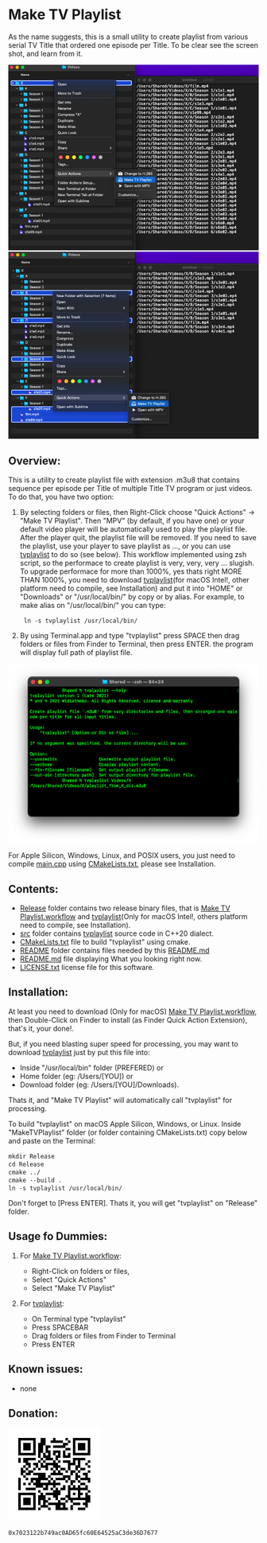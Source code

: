 #  Make TV Playlist
As the name suggests, this is a small utility to create playlist from various serial TV Title that ordered one episode per Title. To be clear see the screen shot, and learn from it.

![Select root folder](https://raw.githubusercontent.com/Mr-Widiatmoko/MakeTVPlaylist/master/README/ScreenShot1.png "Screen shot of TVPlaylist selecting the root of videos folder")
![Select from multiple folders and files](https://raw.githubusercontent.com/Mr-Widiatmoko/MakeTVPlaylist/master/README/ScreenShot2.png "Screen shot of TVPlaylist selecting from various folders and files")

## Overview:
This is a utility to create playlist file with extension .m3u8 that contains sequence per episode per Title of multiple Title TV program or just videos. To do that, you have two option:
1. By selecting folders or files, then Right-Click choose "Quick Actions" -> "Make TV Playlist". Then "MPV" (by default, if you have one) or your default video player will be automatically used to play the playlist file. After the player quit, the playlist file will be removed. If you need to save the playlist, use your player to save playlist as ..., or you can use [tvplaylist](https://github.com/Mr-Widiatmoko/MakeTVPlaylist/Release/tvplaylist) to do so (see below). This workflow implemented using zsh script, so the performace to create playlist is very, very, very ... slugish. To upgrade performace for more than 1000%, yes thats right MORE THAN 1000%, you need to download [tvplaylist](https://github.com/Mr-Widiatmoko/MakeTVPlaylist/Release/tvplaylist)(for macOS Intel!, other platform need to compile, see Installation) and put it into "HOME" or "Downloads" or "/usr/local/bin/" by copy or by alias. For example, to make alias on "/usr/local/bin/" you can type:
	
		ln -s tvplaylist /usr/local/bin/
		
2. By using Terminal.app and type "tvplaylist" press SPACE then drag folders or files from Finder to Terminal, then press ENTER. the program will display full path of playlist file.

![tvplaylist on Terminal](https://raw.githubusercontent.com/Mr-Widiatmoko/MakeTVPlaylist/master/README/ScreenShot3.png "Screen shot of tvplayliston Terminal.app")

For Apple Silicon, Windows, Linux, and POSIX users, you just need to compile [main.cpp](https://raw.githubusercontent.com/Mr-Widiatmoko/MakeTVPlaylist/master/src/main.cpp) using [CMakeLists.txt](https://github.com/Mr-Widiatmoko/MakeTVPlaylist/CMakeLists.txt), please see Installation. 

## Contents:
- [Release](https://github.com/Mr-Widiatmoko/MakeTVPlaylist/Release) folder contains two release binary files, that is [Make TV Playlist.workflow](https://github.com/Mr-Widiatmoko/MakeTVPlaylist/Release/Make%20TV%20Playlist.workflow.zip) and [tvplaylist](https://github.com/Mr-Widiatmoko/MakeTVPlaylist/Release/tvplaylist)(Only for macOS Intel!, others platform need to compile, see Installation).
- [src](https://github.com/Mr-Widiatmoko/MakeTVPlaylist/src) folder contains [tvplaylist]() source code in C++20 dialect.
- [CMakeLists.txt](https://github.com/Mr-Widiatmoko/MakeTVPlaylist/CMakeLists.txt) file to build "tvplaylist" using cmake.  
- [README](https://github.com/Mr-Widiatmoko/MakeTVPlaylist/README) folder contains files needed by this [README.md](https://github.com/Mr-Widiatmoko/MakeTVPlaylist/README.md)
- [README.md](https://github.com/Mr-Widiatmoko/MakeTVPlaylist/README.md) file displaying What you looking right now.
- [LICENSE.txt](https://github.com/Mr-Widiatmoko/MakeTVPlaylist/LICENSE.txt) license file for this software.

## Installation:
At least you need to download (Only for macOS) [Make TV Playlist.workflow](https://raw.githubusercontent.com/Mr-Widiatmoko/MakeTVPlaylist/master/Release/Make%20TV%20Playlist.workflow.zip), then Double-Click on Finder to install (as Finder Quick Action Extension), that's it, your done!.

But, if you need blasting super speed for processing, you may want to download  [tvplaylist](https://raw.githubusercontent.com/Mr-Widiatmoko/MakeTVPlaylist/master/Release/tvplaylist) just by put this file into: 
- Inside "/usr/local/bin" folder (PREFERED) or
- Home folder (eg: /Users/[YOU]) or 
- Download folder (eg: /Users/[YOU]/Downloads).

Thats it, and "Make TV Playlist" will automatically call "tvplaylist" for processing.

To build "tvplaylist" on macOS Apple Silicon, Windows, or Linux. Inside "MakeTVPlaylist" folder (or folder containing CMakeLists.txt) copy below and paste on the Terminal:

	mkdir Release
	cd Release
	cmake ../
	cmake --build .
	ln -s tvplaylist /usr/local/bin/ 
	
Don't forget to [Press ENTER]. Thats it, you will get "tvplaylist" on "Release" folder.

## Usage fo Dummies:
1. For [Make TV Playlist.workflow](https://raw.githubusercontent.com/Mr-Widiatmoko/MakeTVPlaylist/master/Release/Make%20TV%20Playlist.workflow.zip):
	
	- Right-Click on folders or files, 
	- Select "Quick Actions"
	- Select "Make TV Playlist"
	
2. For [tvplaylist](https://raw.githubusercontent.com/Mr-Widiatmoko/MakeTVPlaylist/master/Release/tvplaylist):

	- On Terminal type "tvplaylist"
	- Press SPACEBAR
	- Drag folders or files from Finder to Terminal
	- Press ENTER

## Known issues:
- none

## Donation:
![Brave Wallet](https://raw.githubusercontent.com/Mr-Widiatmoko/MakeTVPlaylist/master/README/BW.png "0x7023122b749ac0AD65fc60E64525aC3de36D7677")
	
	0x7023122b749ac0AD65fc60E64525aC3de36D7677
